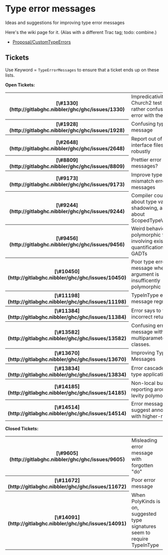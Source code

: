 # Type error messages



Ideas and suggestions for improving type error messages



Here's the wiki page for it.  (Alas with a different Trac tag; todo: combine.)


- [Proposal/CustomTypeErrors](proposal/custom-type-errors)

## Tickets



Use Keyword = `TypeErrorMessages` to ensure that a ticket ends up on these lists.



**Open Tickets:**

<table><tr><th>[\#1330](http://gitlabghc.nibbler/ghc/ghc/issues/1330)</th>
<td>Impredicativity bug: Church2 test gives a rather confusing error with the HEAD</td></tr>
<tr><th>[\#1928](http://gitlabghc.nibbler/ghc/ghc/issues/1928)</th>
<td>Confusing type error message</td></tr>
<tr><th>[\#2648](http://gitlabghc.nibbler/ghc/ghc/issues/2648)</th>
<td>Report out of date interface files robustly</td></tr>
<tr><th>[\#8809](http://gitlabghc.nibbler/ghc/ghc/issues/8809)</th>
<td>Prettier error messages?</td></tr>
<tr><th>[\#9173](http://gitlabghc.nibbler/ghc/ghc/issues/9173)</th>
<td>Improve type mismatch error messages</td></tr>
<tr><th>[\#9244](http://gitlabghc.nibbler/ghc/ghc/issues/9244)</th>
<td>Compiler could warn about type variable shadowing, and hint about ScopedTypeVariables</td></tr>
<tr><th>[\#9456](http://gitlabghc.nibbler/ghc/ghc/issues/9456)</th>
<td>Weird behavior with polymorphic function involving existential quantification and GADTs</td></tr>
<tr><th>[\#10450](http://gitlabghc.nibbler/ghc/ghc/issues/10450)</th>
<td>Poor type error message when an argument is insufficently polymorphic</td></tr>
<tr><th>[\#11198](http://gitlabghc.nibbler/ghc/ghc/issues/11198)</th>
<td>TypeInType error message regressions</td></tr>
<tr><th>[\#11384](http://gitlabghc.nibbler/ghc/ghc/issues/11384)</th>
<td>Error says to fix incorrect return type</td></tr>
<tr><th>[\#13582](http://gitlabghc.nibbler/ghc/ghc/issues/13582)</th>
<td>Confusing error message with multiparameter type classes.</td></tr>
<tr><th>[\#13670](http://gitlabghc.nibbler/ghc/ghc/issues/13670)</th>
<td>Improving Type Error Messages</td></tr>
<tr><th>[\#13834](http://gitlabghc.nibbler/ghc/ghc/issues/13834)</th>
<td>Error cascade with type applications</td></tr>
<tr><th>[\#14185](http://gitlabghc.nibbler/ghc/ghc/issues/14185)</th>
<td>Non-local bug reporting around levity polymorphism</td></tr>
<tr><th>[\#14514](http://gitlabghc.nibbler/ghc/ghc/issues/14514)</th>
<td>Error messages: suggest annotating with higher-rank kind</td></tr></table>




**Closed Tickets:**

<table><tr><th>[\#9605](http://gitlabghc.nibbler/ghc/ghc/issues/9605)</th>
<td>Misleading error message with forgotten "do"</td></tr>
<tr><th>[\#11672](http://gitlabghc.nibbler/ghc/ghc/issues/11672)</th>
<td>Poor error message</td></tr>
<tr><th>[\#14091](http://gitlabghc.nibbler/ghc/ghc/issues/14091)</th>
<td>When PolyKinds is on, suggested type signatures seem to require TypeInType</td></tr></table>



